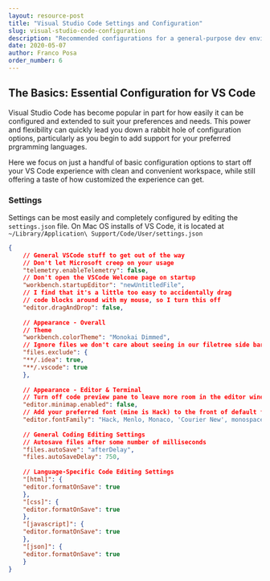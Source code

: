 ```yaml
---
layout: resource-post
title: "Visual Studio Code Settings and Configuration"
slug: visual-studio-code-configuration
description: "Recommended configurations for a general-purpose dev environment in VS Code"
date: 2020-05-07
author: Franco Posa
order_number: 6
---
```


## The Basics: Essential Configuration for VS Code

Visual Studio Code has become popular in part for how easily it can be configured and extended to suit your preferences and needs. This power and flexibility can quickly lead you down a rabbit hole of configuration options, particularly as you begin to add support for your preferred prgramming languages.

Here we focus on just a handful of basic configuration options to start off your VS Code experience with clean and convenient workspace, while still offering a taste of how customized the experience can get.

### Settings

Settings can be most easily and completely configured by editing the `settings.json` file. On Mac OS installs of VS Code, it is located at `~/Library/Application\ Support/Code/User/settings.json`

```json
{
    // General VSCode stuff to get out of the way
    // Don't let Microsoft creep on your usage
    "telemetry.enableTelemetry": false,
    // Don't open the VSCode Welcome page on startup
    "workbench.startupEditor": "newUntitledFile",
    // I find that it's a little too easy to accidentally drag 
    // code blocks around with my mouse, so I turn this off
    "editor.dragAndDrop": false,
    
    // Appearance - Overall
    // Theme
    "workbench.colorTheme": "Monokai Dimmed",
    // Ignore files we don't care about seeing in our filetree side bar
    "files.exclude": {
    "**/.idea": true,
    "**/.vscode": true
    },
    
    // Appearance - Editor & Terminal
    // Turn off code preview pane to leave more room in the editor window
    "editor.minimap.enabled": false,
    // Add your preferred font (mine is Hack) to the front of default font list
    "editor.fontFamily": "Hack, Menlo, Monaco, 'Courier New', monospace",
    
    // General Coding Editing Settings
    // Autosave files after some number of milliseconds
    "files.autoSave": "afterDelay",
    "files.autoSaveDelay": 750,
    
    // Language-Specific Code Editing Settings
    "[html]": {
    "editor.formatOnSave": true
    },
    "[css]": {
    "editor.formatOnSave": true
    },
    "[javascript]": {
    "editor.formatOnSave": true
    },
    "[json]": {
    "editor.formatOnSave": true
    }   
}
```